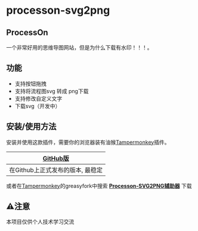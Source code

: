 # processon-svg2png
## ProcessOn
一个非常好用的思维导图网站，但是为什么下载有水印！！！。

## 功能
- 支持按钮拖拽
- 支持将流程图svg 转成 png下载
- 支持修改自定义文字
- 下载svg（开发中）

## 安装/使用方法

安装并使用这款插件，需要你的浏览器装有油猴[Tampermonkey](https://tampermonkey.net/)插件。

| [GitHub版](https://greasyfork.org/zh-CN/scripts/503160-processon-svg2png%E8%BE%85%E5%8A%A9%E5%99%A8)| 
| :----------------------------------------------------------: |
|         在Github上正式发布的版本, 最稳定         |  


或者在[Tampermonkey](https://tampermonkey.net/)的greasyfork中搜索 **[Processon-SVG2PNG辅助器](https://greasyfork.org/zh-CN/scripts/503160-processon-svg2png%E8%BE%85%E5%8A%A9%E5%99%A8)** 下载

## ⚠️注意
本项目仅供个人技术学习交流
